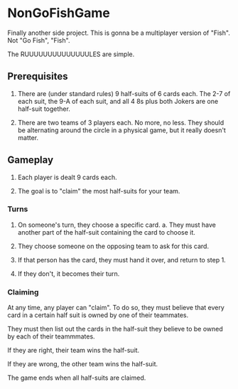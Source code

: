 # NonGoFishGame
Finally another side project. This is gonna be a multiplayer version of "Fish". Not "Go Fish", "Fish".

The RUUUUUUUUUUUUUULES are simple.

## Prerequisites

1. There are (under standard rules) 9 half-suits of 6 cards each. The 2-7 of each suit, the 9-A of each suit, and all 4 8s plus both Jokers are one half-suit together.

2. There are two teams of 3 players each. No more, no less. They should be alternating around the circle in a physical game, but it really doesn't matter.

## Gameplay

1. Each player is dealt 9 cards each.

2. The goal is to "claim" the most half-suits for your team.

### Turns

1. On someone's turn, they choose a specific card.
a. They must have another part of the half-suit containing the card to choose it.

2. They choose someone on the opposing team to ask for this card.

3. If that person has the card, they must hand it over, and return to step 1.

4. If they don't, it becomes their turn.

### Claiming

At any time, any player can "claim". To do so, they must believe that every card in a certain half suit is owned by one of their teammates.

They must then list out the cards in the half-suit they believe to be owned by each of their teammmates.

If they are right, their team wins the half-suit.

If they are wrong, the other team wins the half-suit.

The game ends when all half-suits are claimed.
